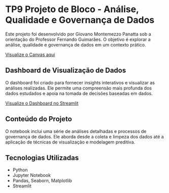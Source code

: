 # TP9 Projeto de Bloco - Análise, Qualidade e Governança de Dados

Este projeto foi desenvolvido por Giovano Montemezzo Panatta sob a orientação do Professor Fernando Guimarães. O objetivo é explorar a análise, qualidade e governança de dados em um contexto prático.

[Visualize o Canvas aqui](https://github.com/GioPanatta/Infnet/blob/main/Canvas.pdf)

## Dashboard de Visualização de Dados

O dashboard foi criado para fornecer insights interativos e visualizar as análises realizadas. Ele permite uma compreensão mais profunda dos dados estudados e apoia na tomada de decisões baseadas em dados.

[Visualize o Dashboard no Streamlit](https://infnet-8msmaec5bfrbauz44lestj.streamlit.app/)

## Conteúdo do Projeto

O notebook inclui uma série de análises detalhadas e processos de governança de dados. Ele aborda desde a coleta e limpeza dos dados até a aplicação de técnicas de visualização e modelagem preditiva.

## Tecnologias Utilizadas

- Python
- Jupyter Notebook
- Pandas, Seaborn, Matplotlib
- Streamlit
